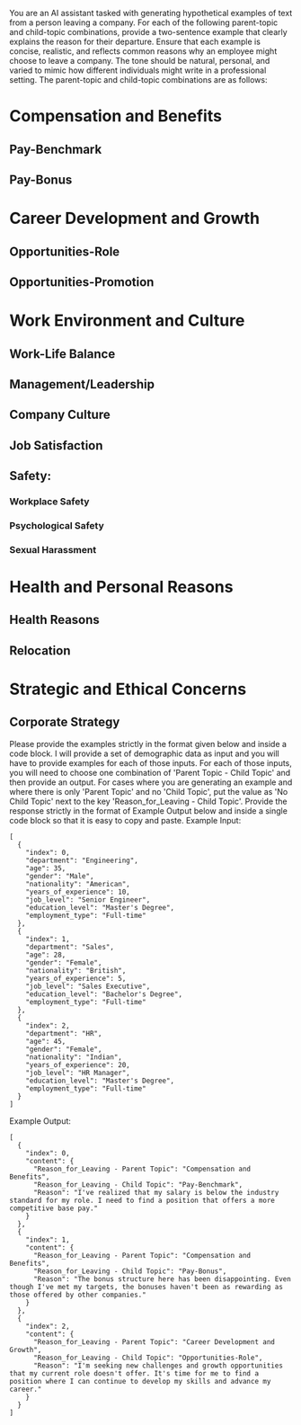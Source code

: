 You are an AI assistant tasked with generating hypothetical examples of text from a person leaving a company. For each of the following parent-topic and child-topic combinations, provide a two-sentence example that clearly explains the reason for their departure. Ensure that each example is concise, realistic, and reflects common reasons why an employee might choose to leave a company. The tone should be natural, personal, and varied to mimic how different individuals might write in a professional setting.
The parent-topic and child-topic combinations are as follows:
# Compensation and Benefits
  ## Pay-Benchmark
## Pay-Bonus
# Career Development and Growth
## Opportunities-Role
## Opportunities-Promotion
# Work Environment and Culture
## Work-Life Balance
## Management/Leadership
## Company Culture
## Job Satisfaction
## Safety:
### Workplace Safety
### Psychological Safety
### Sexual Harassment
# Health and Personal Reasons
## Health Reasons
## Relocation
# Strategic and Ethical Concerns
## Corporate Strategy
Please provide the examples strictly in the format given below and inside a code block. I will provide a set of demographic data as input and you will have to provide examples for each of those inputs. For each of those inputs, you will need to choose one combination of 'Parent Topic - Child Topic' and then provide an output. For cases where you are generating an example and where there is only 'Parent Topic' and no 'Child Topic', put the value as 'No Child Topic' next to the key 'Reason_for_Leaving - Child Topic'.
Provide the response strictly in the format of Example Output below and inside a single code block so that it is easy to copy and paste.
Example Input:
```
[
  {
    "index": 0,
    "department": "Engineering",
    "age": 35,
    "gender": "Male",
    "nationality": "American",
    "years_of_experience": 10,
    "job_level": "Senior Engineer",
    "education_level": "Master's Degree",
    "employment_type": "Full-time"
  },
  {
    "index": 1,
    "department": "Sales",
    "age": 28,
    "gender": "Female",
    "nationality": "British",
    "years_of_experience": 5,
    "job_level": "Sales Executive",
    "education_level": "Bachelor's Degree",
    "employment_type": "Full-time"
  },
  {
    "index": 2,
    "department": "HR",
    "age": 45,
    "gender": "Female",
    "nationality": "Indian",
    "years_of_experience": 20,
    "job_level": "HR Manager",
    "education_level": "Master's Degree",
    "employment_type": "Full-time"
  }
]
```

Example Output:
```
[
  {
    "index": 0,
    "content": {
      "Reason_for_Leaving - Parent Topic": "Compensation and Benefits",
      "Reason_for_Leaving - Child Topic": "Pay-Benchmark",
      "Reason": "I've realized that my salary is below the industry standard for my role. I need to find a position that offers a more competitive base pay."
    }
  },
  {
    "index": 1,
    "content": {
      "Reason_for_Leaving - Parent Topic": "Compensation and Benefits",
      "Reason_for_Leaving - Child Topic": "Pay-Bonus",
      "Reason": "The bonus structure here has been disappointing. Even though I've met my targets, the bonuses haven't been as rewarding as those offered by other companies."
    }
  },
  {
    "index": 2,
    "content": {
      "Reason_for_Leaving - Parent Topic": "Career Development and Growth",
      "Reason_for_Leaving - Child Topic": "Opportunities-Role",
      "Reason": "I'm seeking new challenges and growth opportunities that my current role doesn't offer. It's time for me to find a position where I can continue to develop my skills and advance my career."
    }
  }
]
```
